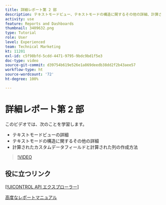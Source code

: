 ```yaml
---
title: 詳細レポート第 2 部
description: テキストモードビュー、テキストモードの構造に関するその他の詳細、計算されたカスタムデータ、計算された列に関する詳細について説明します。
activity: use
feature: Reports and Dashboards
thumbnail: 3409632.png
type: Tutorial
role: User
level: Experienced
team: Technical Marketing
kt: 11201
exl-id: c5f98bfd-5cdd-4471-9795-9bdc9bd1f5e3
doc-type: video
source-git-commit: d39754b619e526e1a869deedb38dd2f2b43aee57
workflow-type: ht
source-wordcount: '72'
ht-degree: 100%

---
```


# 詳細レポート第 2 部

このビデオでは、次のことを学習します。

* テキストモードビューの詳細
* テキストモードの構造に関するその他の詳細
* 計算されたカスタムデータフィールドと計算された列の作成方法

>[!VIDEO](https://video.tv.adobe.com/v/3409634/?quality=12)

## 役に立つリンク

[[!UICONTROL API エクスプローラー]](https://developer.adobe.com/workfront/api-explorer/)

[高度なレポートマニュアル](/help/assets/advanced-reporting-manual.pdf)
